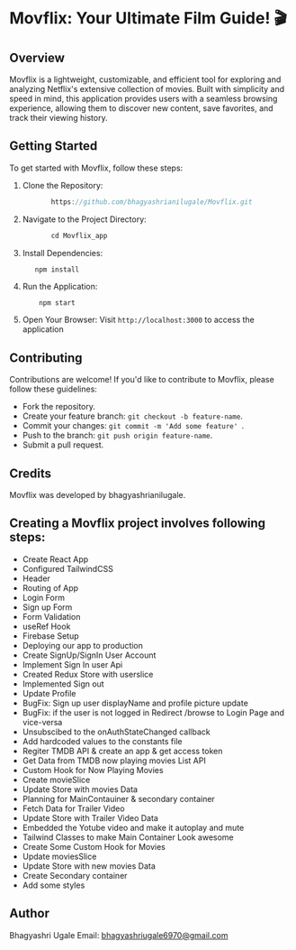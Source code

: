 # Movflix: Your Ultimate Film Guide! 🎬
## Overview
Movflix is a lightweight, customizable, and efficient tool for exploring and analyzing Netflix's extensive collection of movies. Built with simplicity and speed in mind, this application provides users with a seamless browsing experience, allowing them to discover new content, save favorites, and track their viewing history.

## Getting Started
To get started with Movflix, follow these steps:

1. Clone the Repository:
   
   ``` javascript
          https://github.com/bhagyashrianilugale/Movflix.git
   ```
3. Navigate to the Project Directory:
   
   ``` javascript
          cd Movflix_app
   ```
5. Install Dependencies:
   
   ```javascript
      npm install
   ``` 
7. Run the Application:
   
   ```javasript
       npm start
   ```
9. Open Your Browser: Visit
    `http://localhost:3000` to access the application
   
## Contributing
Contributions are welcome! If you'd like to contribute to Movflix, please follow these guidelines:
- Fork the repository.
- Create your feature branch: `git checkout -b feature-name`.
- Commit your changes: `git commit -m 'Add some feature' `.
- Push to the branch: `git push origin feature-name`.
- Submit a pull request.

## Credits
Movflix was developed by bhagyashrianilugale.

## Creating a Movflix project involves following steps:
- Create React App
- Configured TailwindCSS
- Header
- Routing of App
- Login Form
- Sign up Form
- Form Validation
- useRef Hook
- Firebase Setup
- Deploying our app to production
- Create SignUp/SignIn User Account
- Implement Sign In user Api
- Created Redux Store with userslice
- Implemented Sign out
- Update Profile
- BugFix: Sign up user displayName and profile picture update
- BugFix: if the user is not logged in Redirect /browse to Login Page and vice-versa
- Unsubscibed to the onAuthStateChanged callback
- Add hardcoded values to the constants file
- Regiter TMDB API & create an app & get access token
- Get Data from TMDB now playing movies List API
- Custom Hook for Now Playing Movies
- Create movieSlice
- Update Store with movies Data
- Planning for MainContauiner & secondary container
- Fetch Data for Trailer Video
- Update Store with Trailer Video Data
- Embedded the Yotube video and make it autoplay and mute
- Tailwind Classes to make Main Container Look awesome
- Create Some Custom Hook for Movies
- Update moviesSlice
- Update Store with new movies Data
- Create Secondary container
- Add some styles
  
## Author
Bhagyashri Ugale
Email: bhagyashriugale6970@gmail.com
